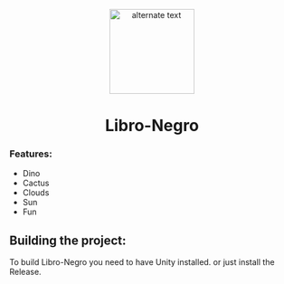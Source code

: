  <p align="center">
    <img src=["(https://encrypted-tbn0.gstatic.com/images?q=tbn:ANd9GcQ26jyN2vQN2wZZoMFMg2LebpLmwfv6jh09U6bFqhasVGelrx8cuHbNP0AFcpH106xrgWk&usqp=CAU)" height="150px" width="auto" alt="alternate text"]>
 </p>
 <h1  align="center">Libro-Negro</h1>


### Features:
- Dino
- Cactus
- Clouds
- Sun
- Fun

## Building the project:
To build Libro-Negro you need to have Unity installed.
or just install the Release.


